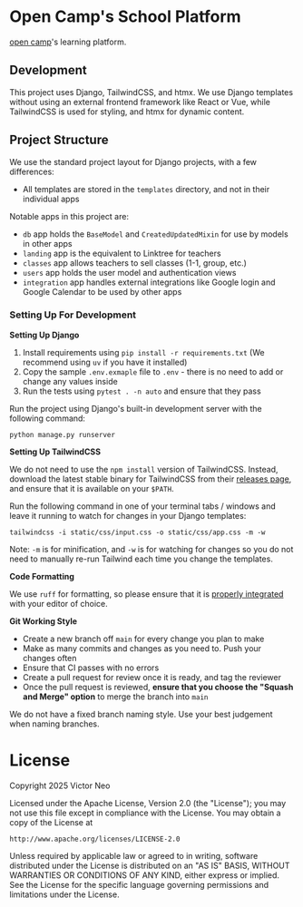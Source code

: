# Open Camp's School Platform

[open camp][oc]'s learning platform.

## Development

This project uses Django, TailwindCSS, and htmx. We use Django templates without
using an external frontend framework like React or Vue, while TailwindCSS is used for
styling, and htmx for dynamic content.


## Project Structure

We use the standard project layout for Django projects, with a few differences:
- All templates are stored in the `templates` directory, and not in their individual apps

Notable apps in this project are:

- `db` app holds the `BaseModel` and `CreatedUpdatedMixin` for use by models in other apps
- `landing` app is the equivalent to Linktree for teachers
- `classes` app allows teachers to sell classes (1-1, group, etc.)
- `users` app holds the user model and authentication views
- `integration` app handles external integrations like Google login and Google Calendar to be used by other apps

### Setting Up For Development

**Setting Up Django**

1. Install requirements using `pip install -r requirements.txt` (We recommend using `uv` if you have it installed)
2. Copy the sample `.env.exmaple` file to `.env` - there is no need to add or change any values inside
3. Run the tests using `pytest . -n auto` and ensure that they pass

Run the project using Django's built-in development server with the following command:

```
python manage.py runserver
```

**Setting Up TailwindCSS**

We do not need to use the `npm install` version of TailwindCSS. Instead,
download the latest stable binary for TailwindCSS from their [releases page][2], and
ensure that it is available on your `$PATH`.

Run the following command in one of your terminal tabs / windows and leave it
running to watch for changes in your Django templates:

```
tailwindcss -i static/css/input.css -o static/css/app.css -m -w
```

Note: `-m` is for minification, and `-w` is for watching for changes so you
do not need to manually re-run Tailwind each time you change the templates.

**Code Formatting**

We use `ruff` for formatting, so please ensure that it is [properly integrated][1] with your editor of choice.

**Git Working Style**

- Create a new branch off `main` for every change you plan to make
- Make as many commits and changes as you need to. Push your changes often
- Ensure that CI passes with no errors
- Create a pull request for review once it is ready, and tag the reviewer
- Once the pull request is reviewed, **ensure that you choose the "Squash and Merge" option** to merge the branch into `main`

We do not have a fixed branch naming style. Use your best judgement when naming branches.


# License

Copyright 2025 Victor Neo

Licensed under the Apache License, Version 2.0 (the "License");
you may not use this file except in compliance with the License.
You may obtain a copy of the License at

    http://www.apache.org/licenses/LICENSE-2.0

Unless required by applicable law or agreed to in writing, software
distributed under the License is distributed on an "AS IS" BASIS,
WITHOUT WARRANTIES OR CONDITIONS OF ANY KIND, either express or implied.
See the License for the specific language governing permissions and
limitations under the License.


[1]: https://docs.astral.sh/ruff/editors/setup/
[2]: https://github.com/tailwindlabs/tailwindcss/releases
[oc]: https://opencamp.cc